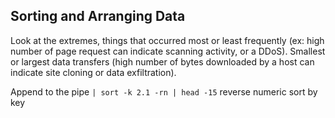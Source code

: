 ## Sorting and Arranging Data

Look at the extremes, things that occurred most or least frequently (ex: high number of page request can indicate scanning activity, or a DDoS). Smallest or largest data transfers (high number of bytes downloaded by a host can indicate site cloning or data exfiltration).

Append to the pipe `| sort -k 2.1 -rn | head -15` reverse numeric sort by key
